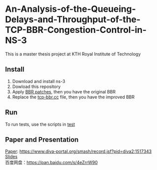 # An-Analysis-of-the-Queueing-Delays-and-Throughput-of-the-TCP-BBR-Congestion-Control-in-NS-3
This is a master thesis project at KTH Royal Institute of Technology 
## Install
1. Download and install ns-3
2. Dowload this repository
3. Apply [BBR patches](/bbr-master/patch), then you have the original BBR
4. Replace the [tcp-bbr.cc](/tcp-bbr.cc) file, then you have the improved BBR
## Run
To run tests, use the scripts in [test](/tests)
## Paper and Presentation
[Paper](/Master_thesis_final.pdf): https://www.diva-portal.org/smash/record.jsf?pid=diva2:1517343 <br/>
[Slides](/Presentation_Xinkai_Xiong.pptx) <br/>
百度网盘：https://pan.baidu.com/s/4eZrrW90
